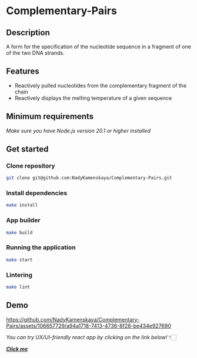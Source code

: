 # Complementary-Pairs



## Description

A form for the specification of the nucleotide sequence in a fragment of one of the two DNA strands.

## Features

* Reactively pulled nucleotides from the complementary fragment of the chain 
* Reactively displays the melting temperature of a given sequence

## Minimum requirements

_Make sure you have Node.js version 20.1 or higher installed_

## Get started

### Clone repository

```bash
git clone git@github.com:NadyKamenskaya/Complementary-Pairs.git
```

### Install dependencies

```bash
make install
```

### App builder

```bash
make build
```

### Running the application

```bash
make start
```

### Lintering

```bash
make lint
```

## Demo

https://github.com/NadyKamenskaya/Complementary-Pairs/assets/106657729/a94a1718-7413-4736-8f28-be434e927690

_You can try UX/UI-friendly react app by clicking on the link below!_ 👇🏻

[_**Click me**_](https://complementary-pairs-ztt3.vercel.app/)
